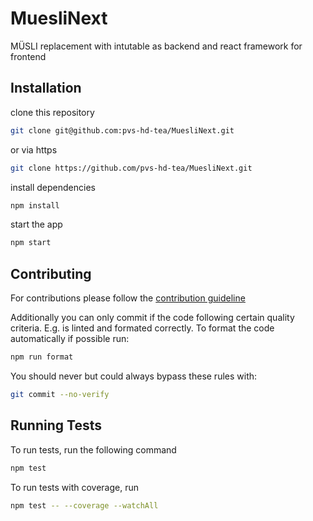 # MuesliNext

MÜSLI replacement with intutable as backend and react framework for frontend

## Installation

clone this repository

```bash
git clone git@github.com:pvs-hd-tea/MuesliNext.git
```

or via https

```bash
git clone https://github.com/pvs-hd-tea/MuesliNext.git
```

install dependencies

```bash
npm install
```

start the app

```bash
npm start
```

## Contributing

For contributions please follow the [contribution guideline](https://gist.github.com/buddiman/628d55d0b08ff0672af5f4c156afeb08)

Additionally you can only commit if the code following certain quality criteria.
E.g. is linted and formated correctly. To format the code automatically if possible run:

```bash
npm run format
```

You should never but could always bypass these rules with:

```bash
git commit --no-verify
```

## Running Tests

To run tests, run the following command

```bash
npm test
```

To run tests with coverage, run

```bash
npm test -- --coverage --watchAll
```
